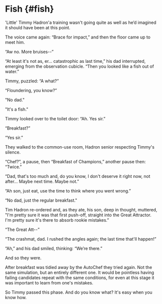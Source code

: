# Fish {#fish}

&#039;Little&#039; Timmy Hadron&#039;a training wasn&#039;t going quite as well as he’d imagined it should have been at this point.

The voice came again: “Brace for impact,” and then the floor came up to meet him.

“Aw no. More bruises--”

“At least it&#039;s not as, er… catastrophic as last time,” his dad interrupted, emerging from the observation cubicle. “Then you looked like a fish out of water.”

Timmy, puzzled: “A what?”

“Floundering, you know?”

&quot;No dad.&quot;

&quot;It&#039;s a fish.&quot;

Timmy looked over to the toilet door: “Ah. Yes sir.”

“Breakfast?”

“Yes sir.”

They walked to the common-use room, Hadron senior respecting Timmy&#039;s silence.

“Chef?”, a pause, then “Breakfast of Champions,” another pause then: “Twice.”

“Dad, that&#039;s too much and, do you know, I don&#039;t deserve it right now, not after… Maybe next time. Maybe not.”

“Ah son, just eat, use the time to think where you went wrong.”

“No dad, just the regular breakfast.&quot;

Tim Hadron re-ordered and, as they ate, his son, deep in thought, muttered, &quot;I&#039;m pretty sure it was that first push-off, straight into the Great Attractor. I&#039;m pretty sure it&#039;s there to absorb rookie mistakes.”

“The Great Att--”

“The crashmat, dad. I rushed the angles again; the last time that&#039;ll happen!”

“Ah,” and his dad smiled, thinking: “We’re there.”

And so they were.

After breakfast was tidied away by the AutoChef they tried again. Not the same simulation, but an entirely different one. It would be pointless having failing candidates repeat with the same conditions, for even at this stage it was important to learn from one&#039;s mistakes.

So Timmy passed this phase. And do you know what? It&#039;s easy when you know how.